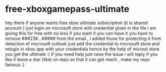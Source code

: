# free-xboxgamepass-ultimate
hey there if anyone wants free xbox ultimate subscription  (it is shared account ) just login on microsoft store  with credential given in the file 
i am giving this for free with no loss  if you want it you can have it 
you have to remove ###23#...##### from the email , i added those for protecting it from detection of microsoft outlook 
just add the credential to microsoft store and relogin in xbox app with your credentials hence by the help of microst store you get the ultimate :)
if you need help just raise the issue i will reply 
if you like it leave a star (like) on repo so that it can get reach , make my repo famous :)
